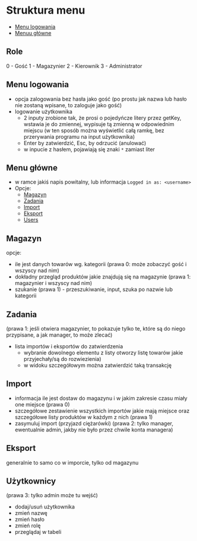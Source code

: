 # Struktura menu

- [Menu logowania](#Menu-logowania)
- [Menuu główne](#Menu-główne)

## Role
0 - Gość
1 - Magazynier
2 - Kierownik
3 - Administrator

## Menu logowania
- opcja zalogowania bez hasła jako gość (po prostu jak nazwa lub hasło nie zostaną wpisane, to zaloguje jako gość)
- logowanie użytkownika
  - 2 inputy zrobione tak, że prosi o pojedyńcze litery przez getKey, wstawia je do zmiennej, wypisuje tą zmienną w odpowiednim miejscu (w ten sposób można wyświetlić całą ramkę, bez przerywania programu na input użytkownika)
  - Enter by zatwierdzić, Esc, by odrzucić (anulować)
  - w inpucie z hasłem, pojawiają się znaki `*` zamiast liter

## Menu główne
- w ramce jakiś napis powitalny, lub informacja `Logged in as: <username>`
- Opcje:
  - [Magazyn](#Magazyn)
  - [Zadania](#Zadania) 
  - [Import](#Import)
  - [Eksport](#Eksport)
  - [Users](#Użytkownicy)


## Magazyn
opcje:
- ile jest danych towarów wg. kategorii (prawa 0: może zobaczyć gość i wszyscy nad nim)
- dokładny przegląd produktów jakie znajdują się na magazynie (prawa 1: magazynier i wszyscy nad nim)
- szukanie (prawa 1) - przeszukiwanie, input, szuka po nazwie lub kategorii

## Zadania
(prawa 1: jeśli otwiera magazynier, to pokazuje tylko te, które są do niego przypisane, a jak manager, to może zlecać)
- lista importów i eksportów do zatwierdzenia
  - wybranie dowolnego elementu z listy otworzy listę towarów jakie przyjechały/są do rozwiezienia)
  - w widoku szczegółowym można zatwierdzić taką transakcję

## Import 
- informacja ile jest dostaw do magazynu i w jakim zakresie czasu miały one miejsce (prawa 0)
- szczegółowe zestawienie wszystkich importów jakie mają miejsce oraz szczegółowe listy produktów w każdym z nich (prawa 1)
- zasymuluj import (przyjazd ciężarówki) (prawa 2: tylko manager, ewentualnie admin, jakby nie było przez chwile konta managera)

## Eksport
generalnie to samo co w imporcie, tylko od magazynu

## Użytkownicy
(prawa 3: tylko admin może tu wejść)
- dodaj/usuń użytkownika
- zmień nazwę
- zmień hasło
- zmień rolę
- przeglądaj w tabeli












